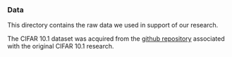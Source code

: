 ### Data

This directory contains the raw data we used in support of our research.  

The CIFAR 10.1 dataset was acquired from the [github repository](https://github.com/modestyachts/CIFAR-10.1) associated with the original CIFAR 10.1 research. 
